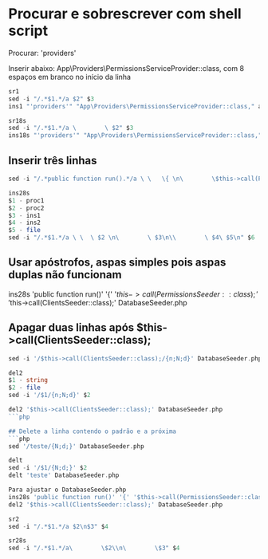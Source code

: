# Procurar e sobrescrever com shell script

Procurar: 'providers'

Inserir abaixo: App\Providers\PermissionsServiceProvider::class, com 8 espaços em branco no início da linha
```php
sr1
sed -i "/.*$1.*/a $2" $3
ins1 "'providers'" "App\Providers\PermissionsServiceProvider::class," app.php

sr18s
sed -i "/.*$1.*/a \        \ $2" $3
ins18s "'providers'" "App\Providers\PermissionsServiceProvider::class," app.php
```

## Inserir três linhas
```php
sed -i "/.*public function run().*/a \ \   \{ \n\        \$this->call(PermissionsSeeder::class);\n\\        \$this->call(ClientsSeeder::class);\n" DatabaseSeeder.php

ins28s
$1 - proc1
$2 - proc2
$3 - ins1
$4 - ins2
$5 - file
sed -i "/.*$1.*/a \ \  \ $2 \n\        \ $3\n\\        \ $4\ $5\n" $6
```
## Usar apóstrofos, aspas simples pois aspas duplas não funcionam

ins28s 'public function run()' '{' '$this->call(PermissionsSeeder::class);' '$this->call(ClientsSeeder::class);' DatabaseSeeder.php

## Apagar duas linhas após $this->call(ClientsSeeder::class);
```php
sed -i '/$this->call(ClientsSeeder::class);/{n;N;d}' DatabaseSeeder.php

del2
$1 - string
$2 - file
sed -i '/$1/{n;N;d}' $2

del2 '$this->call(ClientsSeeder::class);' DatabaseSeeder.php
```php

## Delete a linha contendo o padrão e a próxima
```php
sed '/teste/{N;d;}' DatabaseSeeder.php

delt
sed -i '/$1/{N;d;}' $2
delt 'teste' DatabaseSeeder.php

Para ajustar o DatabaseSeeder.php
ins28s 'public function run()' '{' '$this->call(PermissionsSeeder::class);' '$this->call(ClientsSeeder::class);' DatabaseSeeder.php
del2 '$this->call(ClientsSeeder::class);' DatabaseSeeder.php

sr2
sed -i "/.*$1.*/a $2\n$3" $4

sr28s
sed -i "/.*$1.*/a\        \$2\\n\        \$3" $4
```
